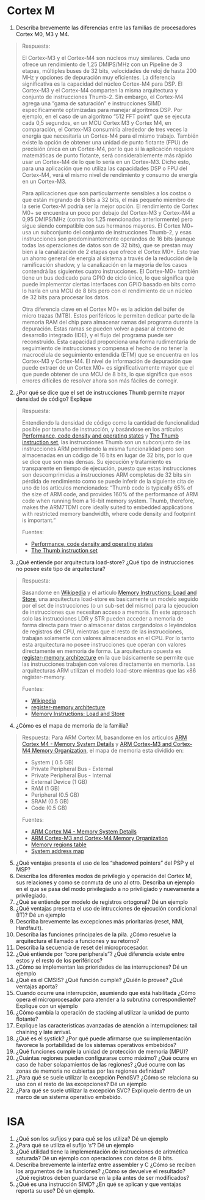 
# Cortex M

1. Describa brevemente las diferencias entre las familias de procesadores Cortex M0, M3 y
M4.

> 
> Respuesta:
> 
> El Cortex-M3 y el Cortex-M4 son núcleos muy similares. Cada uno ofrece un rendimiento de 1,25 DMIPS/MHz con un Pipeline de 3 etapas, múltiples buses de 32 bits, velocidades de reloj de hasta 200 MHz y opciones de depuración muy eficientes. La diferencia significativa es la capacidad del núcleo Cortex-M4 para DSP. El Cortex-M3 y el Cortex-M4 comparten la
misma arquitectura y conjunto de instrucciones Thumb-2. Sin embargo, el Cortex-M4 agrega una “gama de saturación” e instrucciones SIMD específicamente optimizadas para manejar algoritmos DSP. Por ejemplo, en el caso de un algoritmo “512 FFT point” que se ejecuta cada 0,5 segundos, en un MCU Cortex M3 y Cortex M4, en comparación, el Cortex-M3 consumiría alrededor de tres veces la energía que necesitaría un Cortex-M4 para el mismo trabajo. También existe la opción de obtener una unidad de punto flotante (FPU) de precisión única en un Cortex-M4, por lo que si la aplicación requiere matemáticas de punto flotante, será considerablemente más rápido usar un Cortex-M4 de lo que lo sería en un Cortex-M3. Dicho esto, para una aplicación que no utiliza las capacidades DSP o FPU del Cortex-M4, verá el mismo nivel de rendimiento y consumo de energía en un Cortex-M3. 
> 
> Para aplicaciones que son particularmente sensibles a los costos o que están migrando de 8 bits a 32 bits, el más pequeño miembro de la serie Cortex-M podría ser la mejor opción. El rendimiento de Cortex M0+ se encuentra un poco por debajo del Cortex-M3 y Cortex-M4 a 0,95 DMIPS/MHz (contra los 1.25 mencionados anteriormente) pero sigue siendo compatible con sus hermanos mayores. El Cortex M0+ usa un subconjunto del conjunto de instrucciones Thumb-2, y esas instrucciones son predominantemente operandos de 16 bits (aunque todas las operaciones de datos son de 32 bits), que se prestan muy bien a la canalización de 2 etapas que ofrece el Cortex M0+. Esto trae un ahorro general de energía al sistema a través de la reducción de la ramificación shadow, y la canalización en la mayoría de los casos contendrá las siguientes cuatro instrucciones. El Cortex-M0+ también tiene un bus dedicado para GPIO de ciclo único, lo que significa que puede implementar ciertas interfaces con GPIO basado en bits como lo haría en una MCU de 8 bits pero con el rendimiento de un núcleo de 32 bits para procesar los datos.
> 
> Otra diferencia clave en el Cortex M0+ es la adición del búfer de micro trazas (MTB). Estos periféricos le permiten dedicar parte de la memoria RAM del chip para almacenar ramas del programa durante la depuración. Estas ramas se pueden volver a pasar al entorno de desarrollo integrado (IDE), y el flujo del programa  puede ser reconstruido. Esta capacidad proporciona una forma rudimentaria de seguimiento de instrucciones y compensa el hecho de no tener la macrocélula de seguimiento extendida (ETM) que se encuentra en los Cortex-M3 y Cortex-M4. El nivel de información de depuración que puede extraer de un Cortex M0+ es significativamente mayor que el que puede obtener de una MCU de 8 bits, lo que significa que esos errores difíciles de resolver ahora son más fáciles de corregir.
> 

2. ¿Por qué se dice que el set de instrucciones Thumb permite mayor densidad de código?
Explique

> 
> Respuesta:
> 
> Entendiendo la densidad de código como la cantidad de funcionalidad posible por tamaño de instrucción, y basándose en los artículos [Performance, code density and operating states](https://developer.arm.com/documentation/dvi0027/b/arm7tdmi/performance--code-density-and-operating-states) y [The Thumb instruction set](https://developer.arm.com/documentation/ddi0210/c/CACBCAAE), las instrucciones Thumb son un subconjunto de las instrucciones ARM permitiendo la misma funcionalidad pero son almacenadas en un código de 16 bits en lugar de 32 bits, por lo que se dice que son más densas. Su ejecución y tratamiento es transparente en tiempo de ejecución, puesto que estas instrucciones son descomprimidas a instrucciones ARM completas de 32 bits sin pérdida de rendimiento como se puede inferir de la siguiente cita de uno de los articulos mencionados: “Thumb code is typically 65% of the size of ARM code, and provides 160% of the performance of ARM code when running from a 16-bit memory system. Thumb, therefore, makes the ARM7TDMI core ideally suited to embedded applications with restricted memory bandwidth, where code density and footprint is important.”
> 
> Fuentes:
> - [Performance, code density and operating states](https://developer.arm.com/documentation/dvi0027/b/arm7tdmi/performance--code-density-and-operating-states)
> - [The Thumb instruction set](https://developer.arm.com/documentation/ddi0210/c/CACBCAAE)
> 

3. ¿Qué entiende por arquitectura load-store? ¿Qué tipo de instrucciones no posee este
tipo de arquitectura?

> 
> Respuesta:
> 
> Basandome en [Wikipedia](https://en.wikipedia.org/wiki/Load%E2%80%93store_architecture) y el articulo [Memory Instructions: Load and Store](https://azeria-labs.com/memory-instructions-load-and-store-part-4/), una arquitectura load-store es basicamente un modelo seguido por el set de instrucciones (o un sub-set del mismo) para la ejecucion de instrucciones que necesitan acceso a memoria. En este approach solo las instrucciones LDR y STR pueden acceder a memoria de forma directa para traer o almacenar datos cargandolos o leyéndolos de registros del CPU, mientras que el resto de las instrucciones, trabajan solamente con valores almacenados en el CPU. Por lo tanto esta arquitectura no posee instrucciones que operan con valores directamente en memoria de forma.
> La arquitectura opuesta es [register-memory architecture](https://en.wikipedia.org/wiki/Register-memory_architecture) en la que básicamente se permite que las instrucciones trabajen con valores directamente en memoria. 
> Las arquitecturas ARM utilizan el modelo load-store mientras que las x86 register-memory.
> 
> Fuentes:
> - [Wikipedia](https://en.wikipedia.org/wiki/Load%E2%80%93store_architecture)
> - [register-memory architecture](https://en.wikipedia.org/wiki/Register-memory_architecture)
> - [Memory Instructions: Load and Store](https://azeria-labs.com/memory-instructions-load-and-store-part-4/)

4. ¿Cómo es el mapa de memoria de la familia?

> 
> Respuesta: 
> Para ARM Cortex M, basandome en los articulos [ARM Cortex M4 - Memory System Details](https://bravokeyl.com/arm-cortex-m4-memory-system/) y [ARM Cortex-M3 and Cortex-M4 Memory Organization](http://download.mikroe.com/documents/compilers/mikroc/arm/help/memory_organization.htm), el mapa de memoria esta dividido en:
> - System ( 0.5 GB)
> - Private Peripheral Bus - External
> - Private Peripheral Bus - Internal
> - External Device (1 GB)
> - RAM (1 GB)
> - Peripheral (0.5 GB)
> - SRAM (0.5 GB)
> - Code (0.5 GB)
> 
> 
> Fuentes:
> - [ARM Cortex M4 - Memory System Details](https://bravokeyl.com/arm-cortex-m4-memory-system/) 
> - [ARM Cortex-M3 and Cortex-M4 Memory Organization](http://download.mikroe.com/documents/compilers/mikroc/arm/help/memory_organization.htm)
> - [Memory regions table](https://developer.arm.com/documentation/100166/0001/Programmers-Model/Processor-memory-model/Memory-regions-table)
> - [System address map](https://developer.arm.com/documentation/ddi0439/b/Programmers-Model/System-address-map)
> 

5. ¿Qué ventajas presenta el uso de los “shadowed pointers” del PSP y el MSP?
6. Describa los diferentes modos de privilegio y operación del Cortex M, sus relaciones y
como se conmuta de uno al otro. Describa un ejemplo en el que se pasa del modo
privilegiado a no priviligiado y nuevamente a privilegiado.
7. ¿Qué se entiende por modelo de registros ortogonal? Dé un ejemplo
8. ¿Qué ventajas presenta el uso de intrucciones de ejecución condicional (IT)? Dé un
ejemplo
9. Describa brevemente las excepciones más prioritarias (reset, NMI, Hardfault).
10. Describa las funciones principales de la pila. ¿Cómo resuelve la arquitectura el llamado
a funciones y su retorno?
11. Describa la secuencia de reset del microprocesador.
12. ¿Qué entiende por “core peripherals”? ¿Qué diferencia existe entre estos y el resto de
los periféricos?
13. ¿Cómo se implementan las prioridades de las interrupciones? Dé un ejemplo
14. ¿Qué es el CMSIS? ¿Qué función cumple? ¿Quién lo provee? ¿Qué ventajas aporta?
15. Cuando ocurre una interrupción, asumiendo que está habilitada ¿Cómo opera el
microprocesador para atender a la subrutina correspondiente? Explique con un ejemplo
17. ¿Cómo cambia la operación de stacking al utilizar la unidad de punto flotante?
16. Explique las características avanzadas de atención a interrupciones: tail chaining y late
arrival.
17. ¿Qué es el systick? ¿Por qué puede afirmarse que su implementación favorece la
portabilidad de los sistemas operativos embebidos?
18. ¿Qué funciones cumple la unidad de protección de memoria (MPU)?
19. ¿Cuántas regiones pueden configurarse como máximo? ¿Qué ocurre en caso de haber
solapamientos de las regiones? ¿Qué ocurre con las zonas de memoria no cubiertas por las
regiones definidas?
20. ¿Para qué se suele utilizar la excepción PendSV? ¿Cómo se relaciona su uso con el resto
de las excepciones? Dé un ejemplo
21. ¿Para qué se suele utilizar la excepción SVC? Expliquelo dentro de un marco de un
sistema operativo embebido.

# ISA

1. ¿Qué son los sufijos y para qué se los utiliza? Dé un ejemplo
2. ¿Para qué se utiliza el sufijo ‘s’? Dé un ejemplo
3. ¿Qué utilidad tiene la implementación de instrucciones de aritmética saturada? Dé un
ejemplo con operaciones con datos de 8 bits.
4. Describa brevemente la interfaz entre assembler y C ¿Cómo se reciben los argumentos
de las funciones? ¿Cómo se devuelve el resultado? ¿Qué registros deben guardarse en la
pila antes de ser modificados?
5. ¿Qué es una instrucción SIMD? ¿En qué se aplican y que ventajas reporta su uso? Dé un
ejemplo.
